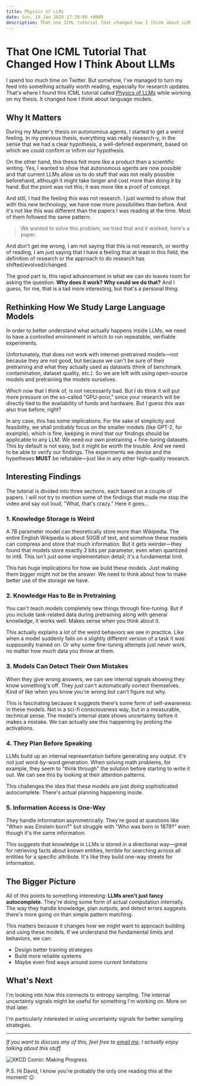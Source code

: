 ```yaml
---
title: Physics of LLMs
date: Sun, 19 Jan 2025 17:39:00 +0000
description: That one ICML tutorial that changed how I think about LLMs
---
```


# That One ICML Tutorial That Changed How I Think About LLMs

I spend too much time on Twitter. But somehow, I've managed to turn my feed into something actually worth reading, especially for research updates. That's where I found this ICML tutorial called [Physics of LLMs](https://physics.allen-zhu.com) while working on my thesis. It changed how I think about language models.

## Why It Matters

During my Master's thesis on autonomous agents, I started to get a weird feeling. In my previous thesis, everything was really research-y, in the sense that we had a clear hypothesis, a well-defined experiment, based on which we could confirm or infirm our hypothesis.

On the other hand, this thesis felt more like a product than a scientific writing. Yes, I wanted to show that autonomous agents are now possible and that current LLMs allow us to do stuff that was not really possible beforehand, although it might take longer and cost more than doing it by hand. But the point was not this, it was more like a proof of concept.

And still, I had the feeling this was not research. I just wanted to show that with this new technology, we have now more possibilities than before. And it's not like this was different than the papers I was reading at the time. Most of them followed the same pattern:

> We wanted to solve this problem, we tried that and it worked, here's a paper.

And don't get me wrong, I am not saying that this is not research, or worthy of reading, I am just saying that I have a feeling that at least in this field, the definition of research or the approach to do research has shifted/evolved/changed.

The good part is, this rapid advancement in what we can do leaves room for asking the question: **Why does it work? Why could we do that?** And I guess, for me, that is a tad more interesting, but that's a personal thing.

## Rethinking How We Study Large Language Models

In order to better understand what actually happens inside LLMs, we need to have a controlled environment in which to run repeatable, verifiable experiments.

Unfortunately, that does not work with internet-pretrained models—not because they are not good, but because we can't be sure of their pretraining and what they actually used as datasets (think of benchmark contamination, dataset quality, etc.). So we are left with using open-source models and pretraining the models ourselves.

Which now that I think of, is not necessarily bad. But I do think it will put more pressure on the so-called "GPU-poor," since your research will be directly tied to the availability of funds and hardware. But I guess this was also true before, right?

In any case, this has some implications. For the sake of simplicity and feasibility, we shall probably focus on the smaller models (like GPT-2, for example), which is fine, keeping in mind that our findings should be applicable to any LLM. We need our own pretraining + fine-tuning datasets. This by default is not easy, but it might be worth the trouble. And we need to be able to verify our findings. The experiments we devise and the hypotheses **MUST** be refutable—just like in any other high-quality research.

## Interesting Findings

The tutorial is divided into three sections, each based on a couple of papers. I will not try to mention some of the findings that made me stop the video and say out loud, "What, that's crazy." Here it goes...

### 1. Knowledge Storage is Weird

A 7B parameter model can theoretically store more than Wikipedia. The entire English Wikipedia is about 50GB of text, and somehow these models can compress and store that much information. But it gets weirder—they found that models store exactly 2 bits per parameter, even when quantized to int8. This isn't just some implementation detail; it's a fundamental limit.

This has huge implications for how we build these models. Just making them bigger might not be the answer. We need to think about how to make better use of the storage we have.

### 2. Knowledge Has to Be in Pretraining

You can't teach models completely new things through fine-tuning. But if you include task-related data during pretraining along with general knowledge, it works well. Makes sense when you think about it.

This actually explains a lot of the weird behaviors we see in practice. Like when a model suddenly fails on a slightly different version of a task it was supposedly trained on. Or why some fine-tuning attempts just never work, no matter how much data you throw at them.

### 3. Models Can Detect Their Own Mistakes

When they give wrong answers, we can see internal signals showing they know something's off. They just can't automatically correct themselves. Kind of like when you know you're wrong but can't figure out why.

This is fascinating because it suggests there's some form of self-awareness in these models. Not in a sci-fi consciousness way, but in a measurable, technical sense. The model's internal state shows uncertainty before it makes a mistake. We can actually see this happening by probing the activations.

### 4. They Plan Before Speaking

LLMs build up an internal representation before generating any output. It's not just word-by-word generation. When solving math problems, for example, they seem to "think through" the solution before starting to write it out. We can see this by looking at their attention patterns.

This challenges the idea that these models are just doing sophisticated autocomplete. There's actual planning happening inside.

### 5. Information Access is One-Way

They handle information asymmetrically. They're good at questions like "When was Einstein born?" but struggle with "Who was born in 1879?" even though it's the same information.

This suggests that knowledge in LLMs is stored in a directional way—great for retrieving facts about known entities, terrible for searching across all entities for a specific attribute. It's like they build one-way streets for information.

## The Bigger Picture

All of this points to something interesting: **LLMs aren't just fancy autocomplete.** They're doing some form of actual computation internally. The way they handle knowledge, plan outputs, and detect errors suggests there's more going on than simple pattern matching.

This matters because it changes how we might want to approach building and using these models. If we understand the fundamental limits and behaviors, we can:
- Design better training strategies
- Build more reliable systems
- Maybe even find ways around some current limitations

## What's Next

I'm looking into how this connects to entropy sampling. The internal uncertainty signals might be useful for something I'm working on. More on that later.

I'm particularly interested in using uncertainty signals for better sampling strategies.

---

*If you want to discuss any of this, feel free to [email me](mailto:mail@paulsava.com). I actually enjoy talking about this stuff.*

![XKCD Comic: Making Progress](https://imgs.xkcd.com/comics/making_progress.png)

P.S. Hi David, I know you're probably the only one reading this at the moment! 😉
